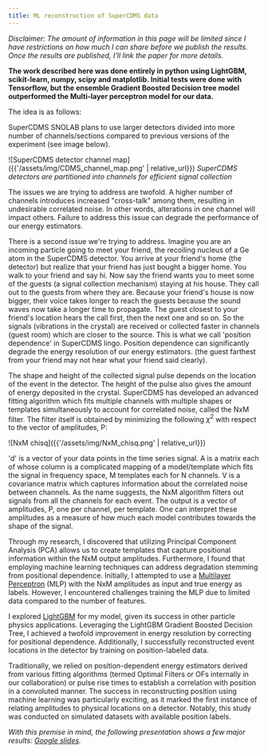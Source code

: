 ```yaml
---
title: ML reconstruction of SuperCDMS data
---
```


*Disclaimer: The amount of information in this page will be limited since I have restrictions on how much I can share before we publish the results. Once the results are published, I'll link the paper for more details.*

**The work described here was done entirely in python using LightGBM, scikit-learn, numpy, scipy and matplotlib. Initial tests were done with Tensorflow, but the ensemble Gradient Boosted Decision tree model outperformed the Multi-layer perceptron model for our data.** 

The idea is as follows:

SuperCDMS SNOLAB plans to use larger detectors divided into more number of channels/sections compared to previous versions of the experiment (see image below).

![SuperCDMS detector channel map]({{'/assets/img/CDMS_channel_map.png' | relative_url}})
*SuperCDMS detectors are partitioned into channels for efficient signal collection*

The issues we are trying to address are twofold. A higher number of channels introduces increased "cross-talk" among them, resulting in undesirable correlated noise. In other words, alterations in one channel will impact others. Failure to address this issue can degrade the performance of our energy estimators.

There is a second issue we're trying to address. Imagine you are an incoming particle going to meet your friend, the recoiling nucleus of a Ge atom in the SuperCDMS detector. You arrive at your friend's home (the detector) but realize that your friend has just bought a bigger home. You walk to your friend and say hi. Now say the friend wants you to meet some of the guests (a signal collection mechanism) staying at his house. They call out to the guests from where they are. Because your friend's house is now bigger, their voice takes longer to reach the guests because the sound waves now take a longer time to propagate. The guest closest to your friend's location hears the call first, then the next one and so on. So the signals (vibrations in the crystal) are received or collected faster in channels (guest room) which are closer to the source. This is what we call 'position dependence' in SuperCDMS lingo. Position dependence can significantly degrade the energy resolution of our energy estimators. (the guest farthest from your friend may not hear what your friend said clearly).

The shape and height of the collected signal pulse depends on the location of the event in the detector. The height of the pulse also gives the amount of energy deposited in the crystal. SuperCDMS has developed an advanced fitting algorithm which fits multiple channels with multiple shapes or templates simultaneously to account for correlated noise, called the NxM filter. The filter itself is obtained by minimizing the following $\chi^{2}$ with respect to the vector of amplitudes, P:

![NxM chisq]({{'/assets/img/NxM_chisq.png' | relative_url}})

'd' is a vector of your data points in the time series signal. A is a matrix each of whose column is a complicated mapping of a model/template which fits the signal in frequency space, M templates each for N channels. V is a covariance matrix which captures information about the correlated noise between channels. As the name suggests, the NxM algorithm filters out signals from all the channels for each event. The output is a vector of amplitudes, P, one per channel, per template. One can interpret these amplitudes as a measure of how much each model contributes towards the shape of the signal.

Through my research, I discovered that utilizing Principal Component Analysis (PCA) allows us to create templates that capture positional information within the NxM output amplitudes. Furthermore, I found that employing machine learning techniques can address degradation stemming from positional dependence. Initially, I attempted to use a [Multilayer Perceptron](https://en.wikipedia.org/wiki/Multilayer_perceptron) (MLP) with the NxM amplitudes as input and true energy as labels. However, I encountered challenges training the MLP due to limited data compared to the number of features.

I explored [LightGBM](https://lightgbm.readthedocs.io/en/stable/) for my model, given its success in other particle physics applications. Leveraging the LightGBM Gradient Boosted Decision Tree, I achieved a twofold improvement in energy resolution by correcting for positional dependence. Additionally, I successfully reconstructed event locations in the detector by training on position-labeled data.

Traditionally, we relied on position-dependent energy estimators derived from various fitting algorithms (termed Optimal Filters or OFs internally in our collaboration) or pulse rise times to establish a correlation with position in a convoluted manner. The success in reconstructing position using machine learning was particularly exciting, as it marked the first instance of relating amplitudes to physical locations on a detector. Notably, this study was conducted on simulated datasets with available position labels.

*With this premise in mind, the following presentation shows a few major results: [Google slides](https://docs.google.com/presentation/d/1xqKi7aYVW0pN7yqyr33WvaDOcaUctCXSWC3h7KMZtCk/edit?usp=sharing).*
